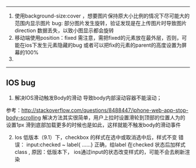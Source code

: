 ----------------



1. 使用background-size:cover ，想要图片保持原大小比例的情况下尽可能大的范围内显示图片
bug: 部分图片发生旋转，验证发现是在上传图片时导致图片direction 数据丢失，以致小图显示都会旋转
2. 移动端使用position：fixed 需注意，需把fixed的元素放在最外层，否则，可能在ios下发生元素隐藏的bug
或者可以把fix的元素的parent的高度设置为屏幕的100%
3.


-------------------------------
## IOS bug ##
1. 解决IOS滑动触发Body的滑动
导致body内部滚动容器不能滚动；

参考：http://stackoverflow.com/questions/8488447/iphone-web-app-stop-body-scrolling
解决方法其实很简单，用户上拉时设置滑轮到顶部的位置人为的设置1px
滑到底部加载更多的时候也是如此，这样就能不触发body的滑动事件

2. Ios 低版本（9.1）下，checkbox 的样式在选中或取消选中后，样式不变
错误： input:checked ~ label{ ……}
正确，给label 在checked 状态后加样式class ,
原因：低版本下， ios通过input的状态改变样式的，可能不会去刷新渲染

